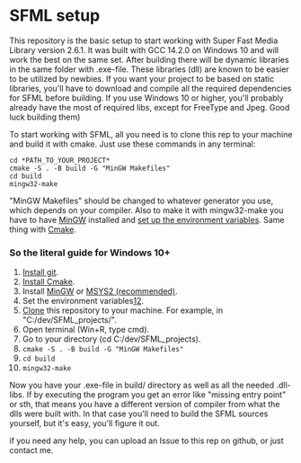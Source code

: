 # SFML setup
   
This repository is the basic setup to start working with Super Fast Media Library version 2.6.1. It was built with GCC 14.2.0 on Windows 10 and will work the best on the same set.
After building there will be dynamic libraries in the same folder with .exe-file. These libraries (dll) are known to be easier to be utilized by newbies.
If you want your project to be based on static libraries, you'll have to download and compile all the required dependencies for SFML before building. If you use Windows 10 or higher, you'll probably already have the most of required libs, except for FreeType and Jpeg. Good luck building them)
   
To start working with SFML, all you need is to clone this rep to your machine and build it with cmake. Just use these commands in any terminal:

```
cd *PATH_TO_YOUR_PROJECT*
cmake -S . -B build -G "MinGW Makefiles"
cd build
mingw32-make
```
"MinGW Makefiles" should be changed to whatever generator you use, which depends on your compiler. Also to make it with mingw32-make you have to have [MinGW](https://sourceforge.net/projects/mingw/) installed and [set up the environment variables](https://semicolon.dev/windows/how-to-install-mingw-gcc-g-compiler-windows-10-11-2023). Same thing with [Cmake](https://cmake.org/download/).

### So the literal guide for Windows 10+

1. [Install git](https://git-scm.com/downloads/win).
2. [Install Cmake](https://cmake.org/download/).
3. Install [MinGW](https://sourceforge.net/projects/mingw/files/Installer/) or [MSYS2 (recommended)](https://www.msys2.org).
4. Set the environment variables[1](https://semicolon.dev/windows/how-to-install-mingw-gcc-g-compiler-windows-10-11-2023)[2](https://www.freecodecamp.org/news/how-to-install-c-and-cpp-compiler-on-windows/).
5. [Clone](https://git-scm.com/docs/git-clone) this repository to your machine. For example, in "C:/dev/SFML_projects/".
6. Open terminal (Win+R, type cmd).
7. Go to your directory (cd C:/dev/SFML_projects).
8. `cmake -S . -B build -G "MinGW Makefiles"`
9. `cd build`
10. `mingw32-make`

Now you have your .exe-file in build/ directory as well as all the needed .dll-libs. If by executing the program you get an error like "missing entry point" or sth, that means you have a different version of compiler from what the dlls were built with. In that case you'll need to build the SFML sources yourself, but it's easy, you'll figure it out.

if you need any help, you can upload an Issue to this rep on github, or just contact me.